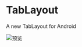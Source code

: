 # TabLayout
A new TabLayout for Android

![预览](http://upload-images.jianshu.io/upload_images/2381335-a2c22fa7139fabc4.gif?imageMogr2/auto-orient/strip)
